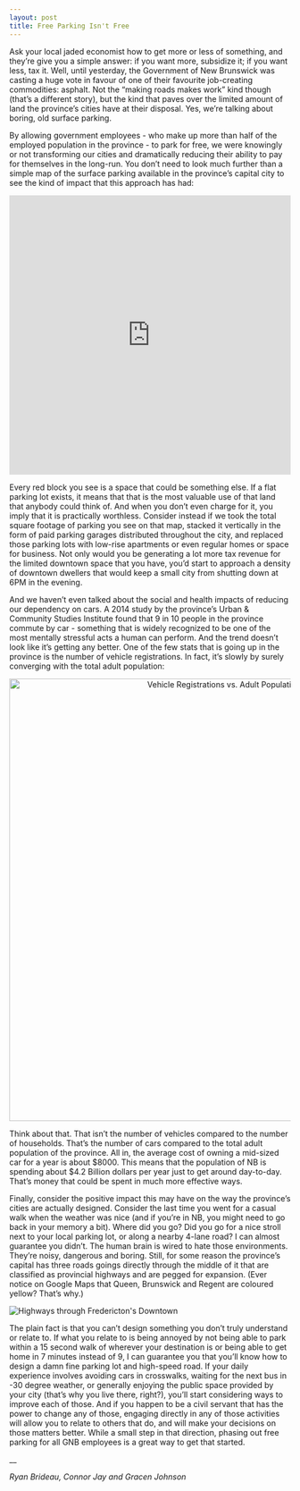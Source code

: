 ```yaml
---
layout: post
title: Free Parking Isn't Free
---
```


Ask your local jaded economist how to get more or less of something, and they’re give you a simple answer: if you want more, subsidize it; if you want less, tax it. Well, until yesterday, the Government of New Brunswick was casting a huge vote in favour of one of their favourite job-creating commodities: asphalt. Not the “making roads makes work” kind though (that’s a different story), but the kind that paves over the limited amount of land the province’s cities have at their disposal. Yes, we’re talking about boring, old surface parking.

By allowing government employees - who make up more than half of the employed population in the province - to park for free, we were knowingly or not transforming our cities and dramatically reducing their ability to pay for themselves in the long-run. You don’t need to look much further than a simple map of the surface parking available in the province’s capital city to see the kind of impact that this approach has had:

<iframe width="100%" height="500px" frameBorder="0" src="https://a.tiles.mapbox.com/v4/brideau.a2c0cffb.html?access_token=pk.eyJ1IjoiYnJpZGVhdSIsImEiOiJIazVVNG1FIn0.MTzqTSVYYBaTXC885WRF1Q"></iframe>

Every red block you see is a space that could be something else. If a flat parking lot exists, it means that that is the most valuable use of that land that anybody could think of. And when you don’t even charge for it, you imply that it is practically worthless. Consider instead if we took the total square footage of parking you see on that map, stacked it vertically in the form of paid parking garages distributed throughout the city, and replaced those parking lots with low-rise apartments or even regular homes or space for business. Not only would you be generating a lot more tax revenue for the limited downtown space that you have, you’d start to approach a density of downtown dwellers that would keep a small city from shutting down at 6PM in the evening.

And we haven’t even talked about the social and health impacts of reducing our dependency on cars. A 2014 study by the province’s Urban & Community Studies Institute found that 9 in 10 people in the province commute by car - something that is widely recognized to be one of the most mentally stressful acts a human can perform. And the trend doesn’t look like it’s getting any better. One of the few stats that is going up in the province is the number of vehicle registrations. In fact, it’s slowly by surely converging with the total adult population:

<div>
    <a href="https://plot.ly/~Brideau/55/" target="_blank" title="Vehicle Registrations vs. Adult Population in NB" style="display: block; text-align: center;"><img src="https://plot.ly/~Brideau/55.png" alt="Vehicle Registrations vs. Adult Population in NB" style="max-width: 100%;width: 792px;"  width="792" onerror="this.onerror=null;this.src='https://plot.ly/404.png';" /></a>
    <script data-plotly="Brideau:55" src="https://plot.ly/embed.js" async></script>
</div>

Think about that. That isn’t the number of vehicles compared to the number of households. That’s the number of cars compared to the total adult population of the province. All in, the average cost of owning a mid-sized car for a year is about $8000. This means that the population of NB is spending about $4.2 Billion dollars per year just to get around day-to-day. That’s money that could be spent in much more effective ways.

Finally, consider the positive impact this may have on the way the province’s cities are actually designed. Consider the last time you went for a casual walk when the weather was nice (and if you’re in NB, you might need to go back in your memory a bit). Where did you go? Did you go for a nice stroll next to your local parking lot, or along a nearby 4-lane road? I can almost guarantee you didn’t. The human brain is wired to hate those environments. They’re noisy, dangerous and boring. Still, for some reason the province’s capital has three roads goings directly through the middle of it that are classified as provincial highways and are pegged for expansion. (Ever notice on Google Maps that Queen, Brunswick and Regent are coloured yellow? That’s why.)

![Highways through Fredericton's Downtown](http://i.imgur.com/cuoGrN3.png)

The plain fact is that you can’t design something you don’t truly understand or relate to. If what you relate to is being annoyed by not being able to park within a 15 second walk of wherever your destination is or being able to get home in 7 minutes instead of 9, I can guarantee you that you’ll know how to design a damn fine parking lot and high-speed road. If your daily experience involves avoiding cars in crosswalks, waiting for the next bus in -30 degree weather, or generally enjoying the public space provided by your city (that’s why you live there, right?), you’ll start considering ways to improve each of those. And if you happen to be a civil servant that has the power to change any of those, engaging directly in any of those activities will allow you to relate to others that do, and will make your decisions on those matters better. While a small step in that direction, phasing out free parking for all GNB employees is a great way to get that started.

__

_Ryan Brideau, Connor Jay and Gracen Johnson_